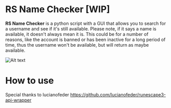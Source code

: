 # RS Name Checker [WIP]
<strong>RS Name Checker</strong> is a python script with a GUI that allows you to search for a username and see if it's still available. Please note, if it says a name is available, it doesn't always mean it is. This could be for a number of reasons, like the account is banned or has been inactive for a long period of time, thus the username won't be available, but will return as maybe available.
<br />

![Alt text](https://i.imgur.com/RhAlhWm.png "Optional title")
 
 # How to use
 
 Special thanks to lucianofeder
https://github.com/lucianofeder/runescape3-api-wrapper
